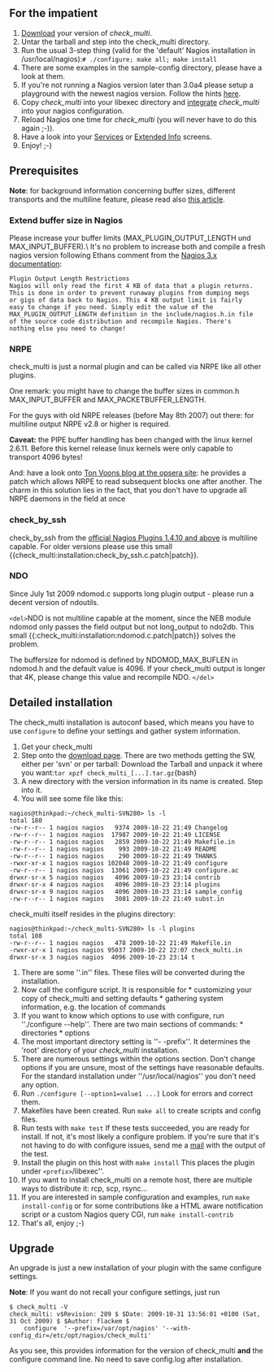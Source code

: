 ## For the impatient

 1.  [Download](download.md) your version of *check_multi*.
 2.  Untar the tarball and step into the check_multi directory.
 3.  Run the usual 3-step thing (valid for the 'default' Nagios installation in /usr/local/nagios):`# ./configure; make all; make install`
 4.  There are some examples in the sample-config directory, please have a look at them.
 5.  If you're not running a Nagios version later than 3.0a4 please setup a playground with the newest nagios version. Follow the hints  [here](installation.md).
 6.  Copy *check_multi* into your libexec directory and [integrate](configuration/nagios.md) *check_multi* into your nagios configuration.
 7.  Reload Nagios one time for *check_multi* (you will never have to do this again ;-)).
 8.  Have a look into your [Services](screenshot/services.md) or [Extended Info](screenshot/extended_info.md) screens.
 9.  Enjoy! ;-) 


## Prerequisites

**Note**: for background information concerning buffer sizes, different transports and the multiline feature, please read also [this article](blog/2009/transports_buffers_and_multiline.md).

### Extend buffer size in Nagios

Please increase your buffer limits (MAX_PLUGIN_OUTPUT_LENGTH und MAX_INPUT_BUFFER).\\
It's no problem to increase both and compile a fresh nagios version following Ethans
comment from the [Nagios 3.x documentation](http://nagios.sourceforge.net/docs/3_0/pluginapi.html):

```  
Plugin Output Length Restrictions  
Nagios will only read the first 4 KB of data that a plugin returns. 
This is done in order to prevent runaway plugins from dumping megs 
or gigs of data back to Nagios. This 4 KB output limit is fairly 
easy to change if you need. Simply edit the value of the
MAX_PLUGIN_OUTPUT_LENGTH definition in the include/nagios.h.in file 
of the source code distribution and recompile Nagios. There's 
nothing else you need to change!  
```


### NRPE

check_multi is just a normal plugin and can be called via NRPE like all other plugins.

One remark: you might have to change the buffer sizes in common.h MAX_INPUT_BUFFER and MAX_PACKETBUFFER_LENGTH.

For the guys with old NRPE releases (before May 8th 2007) out there: for multiline output NRPE v2.8 or higher is required.

**Caveat:** the PIPE buffer handling has been changed with the linux kernel 2.6.11. Before this kernel release linux kernels were only capable to transport 4096 bytes!
 
And: have a look onto [Ton Voons blog at the opsera site](http://opsview-blog.opsera.com/dotorg/2008/08/enhancing-nrpe.html): he provides a patch which allows NRPE to read subsequent blocks one after another. The charm in this solution lies in the fact, that you don't have to upgrade all NRPE daemons in the field at once

###  check_by_ssh 

check_by_ssh from the [official Nagios Plugins 1.4.10 and above](http://sourceforge.net/project/showfiles.php?group_id=29880) is multiline capable. For older versions please use this small {{check_multi:installation:check_by_ssh.c.patch|patch}}.

### NDO
Since July 1st 2009 ndomod.c supports long plugin output - please run a decent version of ndoutils.  

`<del>`NDO is not multiline capable at the moment, since the NEB module ndomod only passes the field output but not long_output to ndo2db.
This small {{:check_multi:installation:ndomod.c.patch|patch}} solves the problem.  
  
The buffersize for ndomod is defined by NDOMOD_MAX_BUFLEN in ndomod.h and the default value is 4096. If your check_multi output is longer that 4K, please change this value and recompile NDO.
`</del>`

## Detailed installation

The check_multi installation is autoconf based, which means you have to use ```configure``` to define your settings and gather system information.

 1. Get your check_multi
 2. Step onto the [download page](download.md). There are two methods getting the SW, either per 'svn' or per tarball: Download the Tarball and unpack it where you want:`tar xpzf check_multi_[...].tar.gz`{bash}
 2.  A new directory with the version information in its name is created. Step into it.
 3.  You will see some file like this:
```
nagios@thinkpad:~/check_multi-SVN280> ls -l
total 180
-rw-r--r-- 1 nagios nagios   9374 2009-10-22 21:49 Changelog
-rw-r--r-- 1 nagios nagios  17987 2009-10-22 21:49 LICENSE
-rw-r--r-- 1 nagios nagios   2859 2009-10-22 21:49 Makefile.in
-rw-r--r-- 1 nagios nagios    993 2009-10-22 21:49 README
-rw-r--r-- 1 nagios nagios    290 2009-10-22 21:49 THANKS
-rwxr-xr-x 1 nagios nagios 102048 2009-10-22 21:49 configure
-rw-r--r-- 1 nagios nagios  13061 2009-10-22 21:49 configure.ac
drwxr-sr-x 5 nagios nagios   4096 2009-10-23 23:14 contrib
drwxr-sr-x 4 nagios nagios   4096 2009-10-23 23:14 plugins
drwxr-sr-x 9 nagios nagios   4096 2009-10-23 23:14 sample_config
-rw-r--r-- 1 nagios nagios   3081 2009-10-22 21:49 subst.in
```

check_multi itself resides in the plugins directory:
```
nagios@thinkpad:~/check_multi-SVN280> ls -l plugins
total 108
-rw-r--r-- 1 nagios nagios   478 2009-10-22 21:49 Makefile.in
-rwxr-xr-x 1 nagios nagios 95037 2009-10-22 22:07 check_multi.in
drwxr-sr-x 3 nagios nagios  4096 2009-10-23 23:14 t
```

 1.  There are some ''.in'' files. These files will be converted during the installation.
 2.  Now call the configure script. It is responsible for
    * customizing your copy of check_multi and setting defaults
    * gathering system information, e.g. the location of commands
 3.  If you want to know which options to use with configure, run ''./configure --help''.
	There are two main sections of commands:
    * directories
    * options
 4.  The most important directory setting is ''- -prefix''. It determines the 'root' directory of your *check_multi* installation.
 5.  There are numerous settings within the options section. Don't change options if you are unsure, most of the settings have reasonable defaults. For the standard installation under ''/usr/local/nagios'' you don't need any option.
 6.  Run `./configure [--option1=value1 ...]` Look for errors and correct them.
 7.  Makefiles have been created. Run `make all` to create scripts and config files.
 8.  Run tests with `make test` If these tests succeeded, you are ready for install. If not, it's most likely a configure problem. If you're sure that it's not having to do with configure issues, send me a [mail](matthias.flacke@gmx.de) with the output of the test.
 9.  Install the plugin on this host with `make install` This places the plugin under `<prefix>`/libexec''.
 10.  If you want to install check_multi on a remote host, there are multiple ways to distribute it: rcp, scp, rsync...
 11.  If you are interested in sample configuration and examples, run `make install-config` or for some contributions like a HTML aware notification script or a custom Nagios query CGI, run `make install-contrib`
 12.  That's all, enjoy ;-) 


 

## Upgrade

An upgrade is just a new installation of your plugin with the same configure settings.



**Note**: If you want do not recall your configure settings, just run 
```
$ check_multi -V
check_multi: v$Revision: 289 $ $Date: 2009-10-31 13:56:01 +0100 (Sat, 31 Oct 2009) $ $Author: flackem $
    configure  '--prefix=/var/opt/nagios' '--with-config_dir=/etc/opt/nagios/check_multi'
```

As you see, this provides information for the version of check_multi **and** the configure command line. 
No need to save config.log after installation.
